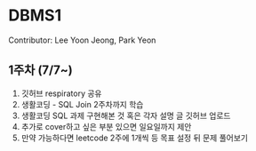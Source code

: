 # DBMS1
Contributor: Lee Yoon Jeong, Park Yeon

## 1주차 (7/7~)

1. 깃허브 respiratory 공유
2. 생활코딩 - SQL Join 2주차까지 학습
3. 생활코딩 SQL 과제 구현해본 것 혹은 각자 설명 글 깃허브 업로드
4. 추가로 cover하고 싶은 부분 있으면 일요일까지 제안
5. 만약 가능하다면 leetcode 2주에 1개씩 등 목표 설정 뒤 문제 풀어보기
